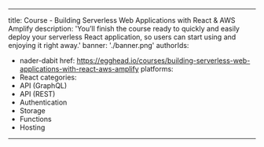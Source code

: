 ---
title: Course - Building Serverless Web Applications with React & AWS Amplify
description: 'You’ll finish the course ready to quickly and easily deploy your serverless React application, so users can start using and enjoying it right away.'
banner: './banner.png'
authorIds:
  - nader-dabit
href: https://egghead.io/courses/building-serverless-web-applications-with-react-aws-amplify
platforms:
  - React
categories:
  - API (GraphQL)
  - API (REST)
  - Authentication
  - Storage
  - Functions
  - Hosting
----